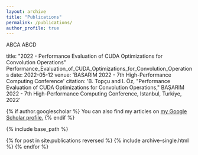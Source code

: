 ```yaml
---
layout: archive
title: "Publications"
permalink: /publications/
author_profile: true
---
```


ABCA
ABCD

title: "2022 - Performance Evaluation of CUDA Optimizations for Convolution Operations"
Performance_Evaluation_of_CUDA_Optimizations_for_Convolution_Operations
date: 2022-05-12
venue: 'BASARIM 2022 - 7th High-Performance Computing Conference'
citation: 'B. Topçu and I. Öz, "Performance Evaluation of CUDA Optimizations for Convolution Operations," BAŞARIM 2022 - 7th High-Performance Computing Conference, Istanbul, Turkiye, 2022'


{% if author.googlescholar %}
  You can also find my articles on <u><a href="{{author.googlescholar}}">my Google Scholar profile</a>.</u>
{% endif %}

{% include base_path %}

{% for post in site.publications reversed %}
  {% include archive-single.html %}
{% endfor %}
